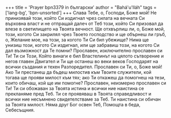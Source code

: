 +++
title = 'Prayer bpn3379 in български'
author = "Bahá'u'lláh"
tags = ['lang-bg', 'bpn-unsorted']
+++
Слава Тебе, о, Господи, Боже мой! Не принизявай този, който Си издигнал чрез силата на вечната Си върховна власт и не отпращай далеч от Теб този, който Си призовал да влезе в светилището на Твоята вечност. Ще отхвърлиш ли, о, Боже мой, този, когото Си закрилял чрез Твоето господство и ще обърнеш ли гръб, о, Желание мое, на този, за когото Ти Си бил убежище? Нима ще унизиш този, когото Си издигнал, или ще забравиш този, на когото Си дал възможност да Те помни?
Прославен, изключително прославен си Ти! Ти си Този, Който винаги е бил Властелинът на цялото сътворение и негов главен Двигател и Ти ще останеш во веки веков Господарят на всички създания и техен Разпоредител. Прославен си Ти, о, Боже мой! Ако Ти престанеш да бъдеш милостив към Твоите служители, кой тогава ще прояви милост към тях; ако Ти откажеш да помогнеш на тези, които обичаш, кой ще им помогне?
Прославен, неизмерно прославен си Ти! Ти си обожаван за Твоята истина и всички ние наистина се прекланяме пред Теб. Ти се проявяваш в Твоята справедливост и всички ние несъмнено свидетелстваме за Теб. Ти наистина си обичан за Твоята милост. Няма друг Бог освен Теб, Помощта в беда, Себесъщния.
